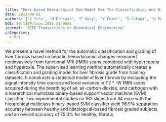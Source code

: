 ```yaml
---
title: "Fmri-based Hierarchical Svm Model For The Classification And Grading Of Liver Fibrosis"
date: 2011-09-01
authors: ['Y Sela', 'M Freiman', 'E Dery', 'Y Edrei', 'R Safadi', 'O Pappo', 'L Joskowicz', 'R Abramovitch']
DOI: 10.1109/tbme.2011.2159501
journal: "IEEE Transactions on Biomedical Engineering"
categories: 
  - Mri
---
```

We present a novel method for the automatic classification and grading of liver fibrosis based on hepatic hemodynamic changes measured noninvasively from functional MRI (fMRI) scans combined with hypercapnia and hyperoxia. The supervised learning method automatically creates a classification and grading model for liver fibrosis grade from training datasets. It constructs a statistical model of liver fibrosis by evaluating the signal intensity time course and local variance in T2 * -W fMRI scans acquired during the breathing of air, air-carbon dioxide, and carbogen with a hierarchical multiclass binary-based support vector machine (SVM) classifier. Two experimental studies on 162 slices from 34 mice with the hierarchical multiclass binary-based SVM classifier yield 96.9% separation accuracy between healthy and histological-based fibrosis graded subjects, and an overall accuracy of 75.3% for healthy, fibrotic
            